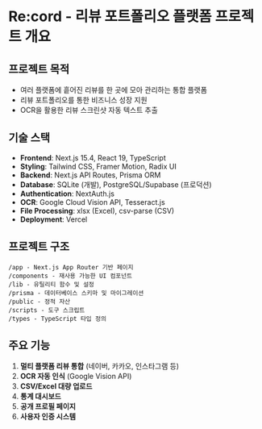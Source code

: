 # Re:cord - 리뷰 포트폴리오 플랫폼 프로젝트 개요

## 프로젝트 목적
- 여러 플랫폼에 흩어진 리뷰를 한 곳에 모아 관리하는 통합 플랫폼
- 리뷰 포트폴리오를 통한 비즈니스 성장 지원
- OCR을 활용한 리뷰 스크린샷 자동 텍스트 추출

## 기술 스택
- **Frontend**: Next.js 15.4, React 19, TypeScript
- **Styling**: Tailwind CSS, Framer Motion, Radix UI
- **Backend**: Next.js API Routes, Prisma ORM
- **Database**: SQLite (개발), PostgreSQL/Supabase (프로덕션)
- **Authentication**: NextAuth.js
- **OCR**: Google Cloud Vision API, Tesseract.js
- **File Processing**: xlsx (Excel), csv-parse (CSV)
- **Deployment**: Vercel

## 프로젝트 구조
```
/app - Next.js App Router 기반 페이지
/components - 재사용 가능한 UI 컴포넌트
/lib - 유틸리티 함수 및 설정
/prisma - 데이터베이스 스키마 및 마이그레이션
/public - 정적 자산
/scripts - 도구 스크립트
/types - TypeScript 타입 정의
```

## 주요 기능
1. **멀티 플랫폼 리뷰 통합** (네이버, 카카오, 인스타그램 등)
2. **OCR 자동 인식** (Google Vision API)
3. **CSV/Excel 대량 업로드**
4. **통계 대시보드**
5. **공개 프로필 페이지**
6. **사용자 인증 시스템**